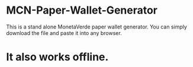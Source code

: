 # MCN-Paper-Wallet-Generator
This is a stand alone MonetaVerde paper wallet generator.
You can simply download the file and paste it into any browser. 
# It also works offline.
